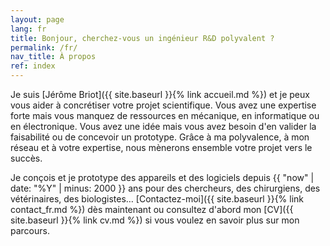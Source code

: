```yaml
---
layout: page
lang: fr
title: Bonjour, cherchez-vous un ingénieur R&D polyvalent ?
permalink: /fr/
nav_title: À propos
ref: index
---
```


Je suis [Jérôme Briot]({{ site.baseurl }}{% link accueil.md %}) et je peux vous aider à concrétiser votre projet scientifique. Vous avez une expertise forte mais vous manquez de ressources en mécanique, en informatique ou en électronique. Vous avez une idée mais vous avez besoin d'en valider la faisabilité ou de concevoir un prototype. Grâce à ma polyvalence, à mon réseau et à votre expertise, nous mènerons ensemble votre projet vers le succès.

Je conçois et je prototype des appareils et des logiciels depuis {{ "now" | date: "%Y" | minus: 2000 }} ans pour des chercheurs, des chirurgiens, des vétérinaires, des biologistes… [Contactez-moi]({{ site.baseurl }}{% link contact_fr.md %}) dès maintenant ou consultez d'abord mon [CV]({{ site.baseurl }}{% link cv.md %}) si vous voulez en savoir plus sur mon parcours.